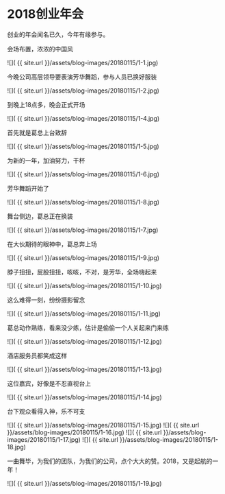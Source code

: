 2018创业年会
=================
创业的年会闻名已久，今年有缘参与。

会场布置，浓浓的中国风

![]( {{ site.url }}/assets/blog-images/20180115/1-1.jpg)

今晚公司高层领导要表演芳华舞蹈，参与人员已换好服装

![]( {{ site.url }}/assets/blog-images/20180115/1-2.jpg)

到晚上18点多，晚会正式开场

![]( {{ site.url }}/assets/blog-images/20180115/1-4.jpg)

首先就是葛总上台致辞

![]( {{ site.url }}/assets/blog-images/20180115/1-5.jpg)

为新的一年，加油努力，干杯

![]( {{ site.url }}/assets/blog-images/20180115/1-6.jpg)

芳华舞蹈开始了

![]( {{ site.url }}/assets/blog-images/20180115/1-8.jpg)

舞台侧边，葛总正在换装

![]( {{ site.url }}/assets/blog-images/20180115/1-7.jpg)

在大伙期待的眼神中，葛总奔上场

![]( {{ site.url }}/assets/blog-images/20180115/1-9.jpg)

脖子扭扭，屁股扭扭，咳咳，不对，是芳华，全场嗨起来

![]( {{ site.url }}/assets/blog-images/20180115/1-10.jpg)

这么难得一刻，纷纷摄影留念

![]( {{ site.url }}/assets/blog-images/20180115/1-11.jpg)

葛总动作熟练，看来没少练，估计是偷偷一个人关起来门来练

![]( {{ site.url }}/assets/blog-images/20180115/1-12.jpg)

酒店服务员都笑成这样

![]( {{ site.url }}/assets/blog-images/20180115/1-13.jpg)

这位嘉宾，好像是不忍直视台上

![]( {{ site.url }}/assets/blog-images/20180115/1-14.jpg)

台下观众看得入神，乐不可支

![]( {{ site.url }}/assets/blog-images/20180115/1-15.jpg)
![]( {{ site.url }}/assets/blog-images/20180115/1-16.jpg)
![]( {{ site.url }}/assets/blog-images/20180115/1-17.jpg)
![]( {{ site.url }}/assets/blog-images/20180115/1-18.jpg)

一曲舞毕，为我们的团队，为我们的公司，点个大大的赞。2018，又是起航的一年！

![]( {{ site.url }}/assets/blog-images/20180115/1-19.jpg)
